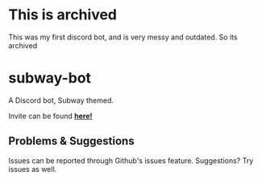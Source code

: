# This is archived
This was my first discord bot, and is very messy and outdated. So its archived

# subway-bot
A Discord bot, Subway themed.

Invite can be found **[here!](https://discordapp.com/api/oauth2/authorize?client_id=517421670726762520&permissions=51200&scope=bot)**

## Problems & Suggestions
Issues can be reported through Github's issues feature. Suggestions? Try issues as well.
